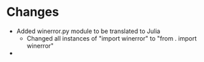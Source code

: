 # Changes
- Added winerror.py module to be translated to Julia
  - Changed all instances of "import winerror" to "from . import winerror"
- 
